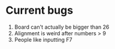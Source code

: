 # Current bugs
1. Board can't actually be bigger than 26
2. Alignment is weird after numbers > 9
3. People like inputting F7
